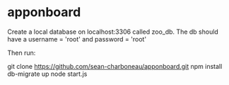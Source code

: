 # apponboard

Create a local database on localhost:3306 called zoo_db.  The db should have a username = 'root' and password = 'root'

Then run:

git clone https://github.com/sean-charboneau/apponboard.git
npm install
db-migrate up
node start.js
